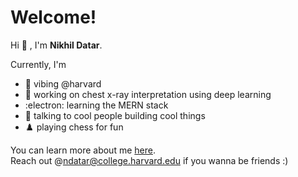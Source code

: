 
# Welcome!

Hi :wave: , I'm **Nikhil Datar**.

Currently, I'm 

* :tea: vibing @harvard
* :brain: working on chest x-ray interpretation using deep learning
* :electron: learning the MERN stack
* :speech_balloon: talking to cool people building cool things
* :chess_pawn: playing chess for fun

You can learn more about me [here](www.nikhildatar.com).\
Reach out @ndatar@college.harvard.edu if you wanna be friends :)

